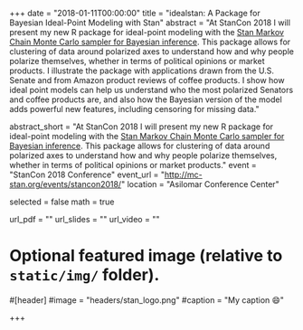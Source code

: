 +++
date = "2018-01-11T00:00:00"
title = "idealstan: A Package for Bayesian Ideal-Point Modeling with Stan"
abstract = "At StanCon 2018 I will present my new R package for ideal-point modeling with the [Stan Markov Chain Monte Carlo sampler for Bayesian inference](http://mc-stan.org/). This package allows for clustering of data around polarized axes to understand how and why people polarize themselves, whether in terms of political opinions or market products. I illustrate the package with applications drawn from the U.S. Senate and from Amazon product reviews of coffee products. I show how ideal point models can help us understand who the most polarized Senators and coffee products are, and also how the Bayesian version of the model adds powerful new features, including censoring for missing data."

abstract_short = "At StanCon 2018 I will present my new R package for ideal-point modeling with the [Stan Markov Chain Monte Carlo sampler for Bayesian inference](http://mc-stan.org/). This package allows for clustering of data around polarized axes to understand how and why people polarize themselves, whether in terms of political opinions or market products."
event = "StanCon 2018 Conference"
event_url = "http://mc-stan.org/events/stancon2018/"
location = "Asilomar Conference Center"

selected = false
math = true

url_pdf = ""
url_slides = ""
url_video = ""

# Optional featured image (relative to `static/img/` folder).
#[header]
#image = "headers/stan_logo.png"
#caption = "My caption :smile:"

+++


